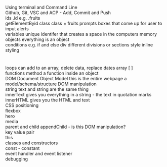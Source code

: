 Using terminal and Command Line   
Github, Git, VSC and ACP - Add, Commit and Push   
ids .id e.g. .fruits  
getElementByid
class   class = fruits
prompts   boxes that come up for user to input 
alerts   
variables unique identifer that creates a space in the computers memory   
objects everything is an object   
conditions   e.g. if and else 
div   different divisions or sections 
style inline styling   
#   
loops   can add to an array, delete data, replace dates
array [ ]   
functions
method  a function inside an object   
DOM Document Object Model   this is the entire webpage a model/schema/structure
DOM manipulation   
string  text and string are the same thing   
innerText gives you everything in a string - the text in quotation marks   
innerHTML gives you the HTML and text   
CSS positioning   
flexbox   
hero   
media   
parent and child  appendChild - is this DOM manipulation?   
key value pair   
this   
classes and constructors   
const - constant   
event handler and event listener   
debugging   



